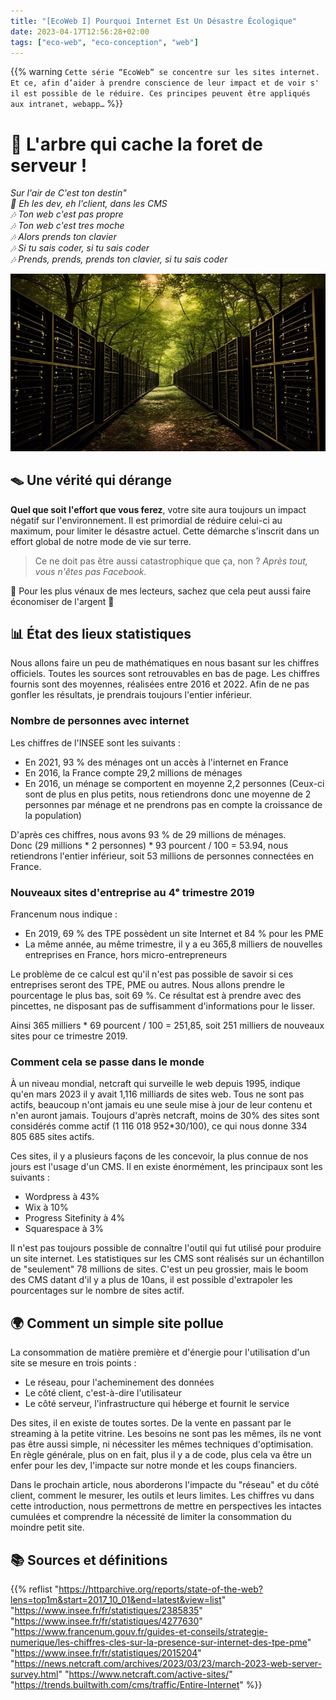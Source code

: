 ```yaml
---
title: "[EcoWeb I] Pourquoi Internet Est Un Désastre Écologique"
date: 2023-04-17T12:56:28+02:00
tags: ["eco-web", "eco-conception", "web"]
---
```


{{% warning `Cette série “EcoWeb” se concentre sur les sites internet. Et ce, afin d’aider à prendre conscience de leur impact et de voir s' il est possible de le réduire. Ces principes peuvent être appliqués aux intranet, webapp…` %}}

# 🌳 L'arbre qui cache la foret de serveur !
*Sur l'air de C'est ton destin"*   
_🎵 Eh les dev, eh l'client, dans les CMS_   
_🎶 Ton web c'est pas propre_   
_🎶 Ton web c'est tres moche_   
_🎶 Alors prends ton clavier_   
_🎶 Si tu sais coder, si tu sais coder_   
_🎶 Prends, prends, prends ton clavier, si tu sais coder_   

![Une foret de serveur, image libre de droit](/images/pourquoi-internet-est-un-désastre-écologique.jpg "🫠 Ho regarde comme il est beau ce Dell sauvage !")

## 🪤 Une vérité qui dérange
**Quel que soit l'effort que vous ferez**, votre site aura toujours un impact négatif sur l'environnement. Il est primordial de réduire celui-ci au maximum, pour limiter le désastre actuel. Cette démarche s'inscrit dans un effort global de notre mode de vie sur terre.

>Ce ne doit pas être aussi catastrophique que ça, non ? _Après tout, vous n'êtes pas Facebook._   

💸 Pour les plus vénaux de mes lecteurs, sachez que cela peut aussi faire économiser de l'argent 💸

## 📊 État des lieux statistiques
Nous allons faire un peu de mathématiques en nous basant sur les chiffres officiels. Toutes les sources sont retrouvables en bas de page.
Les chiffres fournis sont des moyennes, réalisées entre 2016 et 2022. Afin de ne pas gonfler les résultats, je prendrais toujours l'entier inférieur.

### Nombre de personnes avec internet
Les chiffres de l'INSEE sont les suivants :
- En 2021, 93 % des ménages ont un accès à l'internet en France
- En 2016, la France compte 29,2 millions de ménages 
- En 2016, un ménage se comportent en moyenne 2,2 personnes (Ceux-ci sont de plus en plus petits, nous retiendrons donc une moyenne de 2 personnes par ménage et ne prendrons pas en compte la croissance de la population)

D'après ces chiffres, nous avons 93 % de 29 millions de ménages.   
Donc (29 millions * 2 personnes) * 93 pourcent / 100 = 53.94, nous retiendrons l'entier inférieur, soit 53 millions de personnes connectées en France.

### Nouveaux sites d'entreprise au 4ᵉ trimestre 2019
Francenum nous indique :
- En 2019, 69 % des TPE possèdent un site Internet et 84 % pour les PME
- La même année, au même trimestre, il y a eu 365,8 milliers de nouvelles entreprises en France, hors micro-entrepreneurs

Le problème de ce calcul est qu'il n'est pas possible de savoir si ces entreprises seront des TPE, PME ou autres.
Nous allons prendre le pourcentage le plus bas, soit 69 %. Ce résultat est à prendre avec des pincettes, ne disposant pas de suffisamment d'informations pour le lisser.

Ainsi 365 milliers * 69 pourcent / 100 = 251,85, soit 251 milliers de nouveaux sites pour ce trimestre 2019.

### Comment cela se passe dans le monde
À un niveau mondial, netcraft qui surveille le web depuis 1995, indique qu'en mars 2023 il y avait 1,116 milliards de sites web. Tous ne sont pas actifs, beaucoup n'ont jamais eu une seule mise à jour de leur contenu et n'en auront jamais. Toujours d'après netcraft, moins de 30% des sites sont considérés comme actif (1 116 018 952*30/100), ce qui nous donne 334 805 685 sites actifs.

Ces sites, il y a plusieurs façons de les concevoir, la plus connue de nos jours est l'usage d'un CMS. Il en existe énormément, les principaux sont les suivants :
- Wordpress à 43%
- Wix à 10%
- Progress Sitefinity à 4%
- Squarespace à 3%

Il n'est pas toujours possible de connaître l'outil qui fut utilisé pour produire un site internet. Les statistiques sur les CMS sont réalisés sur un échantillon de "seulement" 78 millions de sites. C'est un peu grossier, mais le boom des CMS datant d'il y a plus de 10ans, il est possible d'extrapoler les pourcentages sur le nombre de sites actif.

## 🌍 Comment un simple site pollue

La consommation de matière première et d'énergie pour l'utilisation d'un site se mesure en trois points :
- Le réseau, pour l'acheminement des données
- Le côté client, c'est-à-dire l'utilisateur
- Le côté serveur, l'infrastructure qui héberge et fournit le service

Des sites, il en existe de toutes sortes. De la vente en passant par le streaming à la petite vitrine. Les besoins ne sont pas les mêmes, ils ne vont pas être aussi simple, ni nécessiter les mêmes techniques d'optimisation. En règle générale, plus on en fait, plus il y a de code, plus cela va être un enfer pour les dev, l'impacte sur notre monde et les coups financiers.

Dans le prochain article, nous aborderons l'impacte du "réseau" et du côté client, comment le mesurer, les outils et leurs limites.
Les chiffres vu dans cette introduction, nous permettrons de mettre en perspectives les intactes cumulées et comprendre la nécessité de limiter la consommation du moindre petit site.

## 📚 Sources et définitions
{{% reflist 
"https://httparchive.org/reports/state-of-the-web?lens=top1m&start=2017_10_01&end=latest&view=list"
"https://www.insee.fr/fr/statistiques/2385835"
"https://www.insee.fr/fr/statistiques/4277630"
"https://www.francenum.gouv.fr/guides-et-conseils/strategie-numerique/les-chiffres-cles-sur-la-presence-sur-internet-des-tpe-pme"
"https://www.insee.fr/fr/statistiques/2015204"
"https://news.netcraft.com/archives/2023/03/23/march-2023-web-server-survey.html"
"https://www.netcraft.com/active-sites/"
"https://trends.builtwith.com/cms/traffic/Entire-Internet"
 %}}
